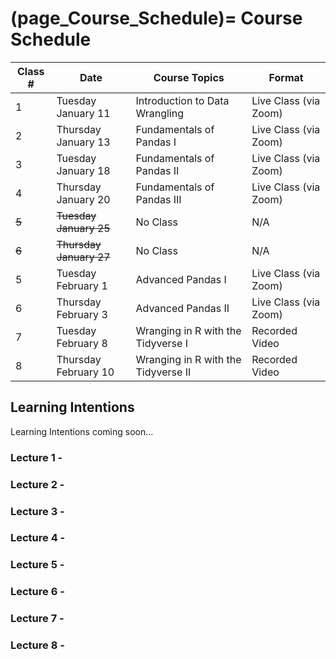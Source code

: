 (page_Course_Schedule)=
Course Schedule
=======================

| Class #            | Date                                 | Course Topics                       | Format                |
|--------------------|--------------------------------------|-------------------------------------|-----------------------|
| 1                  | Tuesday January 11                   | Introduction to Data Wrangling      | Live Class (via Zoom) |
| 2                  | Thursday January 13                  | Fundamentals of Pandas I            | Live Class (via Zoom) |
| 3                  | Tuesday January 18                   | Fundamentals of Pandas II           | Live Class (via Zoom) |
| 4                  | Thursday January 20                  | Fundamentals of Pandas III          | Live Class (via Zoom) |
| <strike>5</strike> | <strike>Tuesday January 25</strike>  | No Class                            | N/A                   |
| <strike>6</strike> | <strike>Thursday January 27</strike> | No Class                            | N/A                   |
| 5                  | Tuesday February 1                   | Advanced Pandas I                   | Live Class (via Zoom) |
| 6                  | Thursday February 3                  | Advanced Pandas II                  | Live Class (via Zoom) |
| 7                  | Tuesday February 8                   | Wranging in R with the Tidyverse I  | Recorded Video        |
| 8                  | Thursday February 10                 | Wranging in R with the Tidyverse II | Recorded Video        |

## Learning Intentions

Learning Intentions coming soon...

### Lecture 1 - 

### Lecture 2 - 

### Lecture 3 - 

### Lecture 4 - 

### Lecture 5 - 

### Lecture 6 - 


### Lecture 7 - 

### Lecture 8 - 
